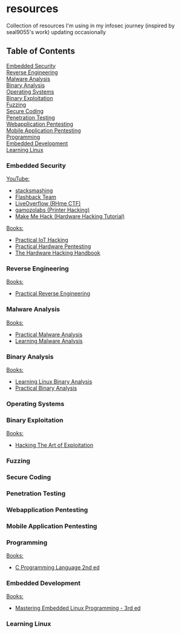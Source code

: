 # resources
Collection of resources I'm using in my infosec journey (inspired by seal9055's work) updating occasionally

## Table of Contents
[Embedded Security](#1) <br/>
[Reverse Engineering](#2) <br/>
[Malware Analysis](#3) <br/>
[Binary Analysis](#4) <br/>
[Operating Systems](#5) <br/>
[Binary Exploitation](#6) <br/>
[Fuzzing](#7) <br/>
[Secure Coding](#8) <br/>
[Penetration Testing](#9) <br/>
[Webapplication Pentesting](#10) <br/>
[Mobile Application Pentesting](#11) <br/>
[Programming](#12) <br/>
[Embedded Development](#13) <br/>
[Learning Linux](#14) <br/>


<a name="1"/></a>
### Embedded Security
<ins>YouTube:</ins>
* [stacksmashing ](https://www.youtube.com/@stacksmashing)
* [Flashback Team ](https://www.youtube.com/@FlashbackTeam)
* [LiveOverflow \(RHme CTF\)](https://www.youtube.com/playlist?list=PLhixgUqwRTjwNaT40TqIIagv3b4_bfB7M)
* [gamozolabs \(Printer Hacking\)](https://www.youtube.com/playlist?list=PLSkhUfcCXvqGGQN8ATgWI0XYGvU-jq0uG)
* [Make Me Hack \(Hardware Hacking Tutorial\)](https://www.youtube.com/playlist?list=PLoFdAHrZtKkhcd9k8ZcR4th8Q8PNOx7iU)

<ins>Books:</ins>
* [Practical IoT Hacking](https://nostarch.com/practical-iot-hacking)
* [Practical Hardware Pentesting](https://www.packtpub.com/product/practical-hardware-pentesting/9781789619133)
* [The Hardware Hacking Handbook](https://nostarch.com/hardwarehacking)

<a name="2"/></a>
### Reverse Engineering

<ins>Books:</ins>
* [Practical Reverse Engineering](https://www.wiley.com/en-us/Practical+Reverse+Engineering:+x86,+x64,+ARM,+Windows+Kernel,+Reversing+Tools,+and+Obfuscation-p-9781118787311)

<a name="3"/></a>
### Malware Analysis

<ins>Books:</ins>
* [Practical Malware Analysis](https://nostarch.com/malware)
* [Learning Malware Analysis](https://www.packtpub.com/product/learning-malware-analysis/9781788392501)

<a name="4"/></a>
### Binary Analysis

<ins>Books:</ins>
* [Learning Linux Binary Analysis](https://www.packtpub.com/product/learning-linux-binary-analysis/9781782167105)
* [Practical Binary Analysis](https://nostarch.com/binaryanalysis)

<a name="5"/></a>
### Operating Systems

<a name="6"/></a>
### Binary Exploitation

<ins>Books:</ins>
* [Hacking The Art of Exploitation](https://nostarch.com/hacking2.htm)

<a name="7"/></a>
### Fuzzing

<a name="8"/></a>
### Secure Coding

<a name="9"/></a>
### Penetration Testing

<a name="10"/></a>
### Webapplication Pentesting

<a name="11"/></a>
### Mobile Application Pentesting  

<a name="12"/></a>
### Programming

<ins>Books:</ins>
* [C Programming Language 2nd ed](https://archive.org/details/cprogramminglang0000kern_2ed)

<a name="13"/></a>
### Embedded Development

<ins>Books:</ins>
* [Mastering Embedded Linux Programming - 3rd ed](https://www.packtpub.com/product/mastering-embedded-linux-programming-third-edition/9781789530384)

<a name="14"/></a>
### Learning Linux

